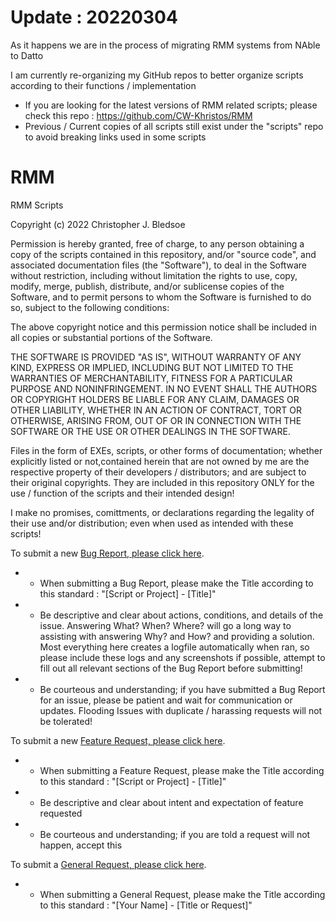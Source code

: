 # Update : 20220304
As it happens we are in the process of migrating RMM systems from NAble to Datto

I am currently re-organizing my GitHub repos to better organize scripts according to their functions / implementation
 - If you are looking for the latest versions of RMM related scripts; please check this repo : https://github.com/CW-Khristos/RMM
 - Previous / Current copies of all scripts still exist under the "scripts" repo to avoid breaking links used in some scripts

# RMM
RMM Scripts

Copyright (c) 2022 Christopher J. Bledsoe

Permission is hereby granted, free of charge, to any person obtaining a copy of the scripts contained in this repository, and/or "source code", and associated documentation files (the "Software"), to deal in the Software without restriction, including without limitation the rights to use, copy, modify, merge, publish, distribute, and/or sublicense copies of the Software, and to permit persons to whom the Software is furnished to do so, subject to the following conditions:

The above copyright notice and this permission notice shall be included in all copies or substantial portions of the Software.

THE SOFTWARE IS PROVIDED "AS IS", WITHOUT WARRANTY OF ANY KIND, EXPRESS OR IMPLIED, INCLUDING BUT NOT LIMITED TO THE WARRANTIES OF MERCHANTABILITY, FITNESS FOR A PARTICULAR PURPOSE AND NONINFRINGEMENT. IN NO EVENT SHALL THE AUTHORS OR COPYRIGHT HOLDERS BE LIABLE FOR ANY CLAIM, DAMAGES OR OTHER LIABILITY, WHETHER IN AN ACTION OF CONTRACT, TORT OR OTHERWISE, ARISING FROM, OUT OF OR IN CONNECTION WITH THE SOFTWARE OR THE USE OR OTHER DEALINGS IN THE SOFTWARE.

Files in the form of EXEs, scripts, or other forms of documentation; whether explicitly listed or not,contained herein that are not owned by me are the respective property of their developers / distributors; and are subject to their original copyrights. They are included in this repository ONLY for the use / function of the scripts and their intended design!

I make no promises, comittments, or declarations regarding the legality of their use and/or distribution; even when used as intended with these scripts!


To submit a new [Bug Report, please click here](https://github.com/CW-Khristos/rmm/issues/new?template=bug_report.md).
  - * When submitting a Bug Report, please make the Title according to this standard : "[Script or Project] - [Title]"
  - * Be descriptive and clear about actions, conditions, and details of the issue. Answering What? When? Where? will go a long way to assisting with answering Why? and How? and providing a solution. Most everything here creates a logfile automatically when ran, so please include these logs and any screenshots if possible, attempt to fill out all relevant sections of the Bug Report before submitting!
  - * Be courteous and understanding; if you have submitted a Bug Report for an issue, please be patient and wait for communication or updates. Flooding Issues with duplicate / harassing requests will not be tolerated!

To submit a new [Feature Request, please click here](https://github.com/CW-Khristos/rmm/issues/new?template=feature_request.md).
  - * When submitting a Feature Request, please make the Title according to this standard : "[Script or Project] - [Title]"
  - * Be descriptive and clear about intent and expectation of feature requested
  - * Be courteous and understanding; if you are told a request will not happen, accept this

To submit a [General Request, please click here](https://github.com/CW-Khristos/rmm/issues/new).
  - * When submitting a General Request, please make the Title according to this standard : "[Your Name] - [Title or Request]"
